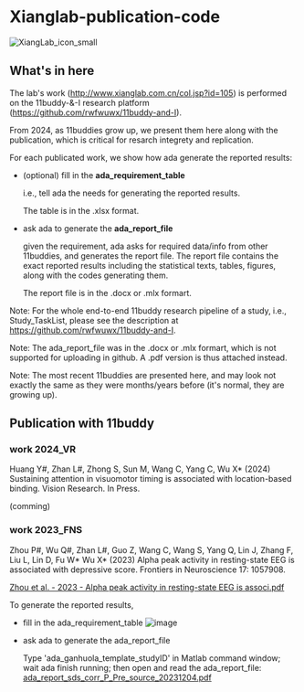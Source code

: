 # Xianglab-publication-code
![XiangLab_icon_small](https://github.com/rwfwuwx/Xianglab-publication-code/assets/60617251/3449052a-b6e8-45ea-9216-437d61501e85)

## What's in here
The lab's work (http://www.xianglab.com.cn/col.jsp?id=105) is performed on the 11buddy-&-I research platform (https://github.com/rwfwuwx/11buddy-and-I).

From 2024, as 11buddies grow up, we present them here along with the publication, which is critical for resarch integrety and replication. 

For each publicated work, we show how ada generate the reported results: 
- (optional) fill in the **ada_requirement_table**

  i.e., tell ada the needs for generating the reported results.
  
  The table is in the .xlsx format.

- ask ada to generate the **ada_report_file**

  given the requirement, ada asks for required data/info from other 11buddies, and generates the report file.
  The report file contains the exact reported results including the statistical texts, tables, figures, along with the codes generating them.

  The report file is in the .docx or .mlx formart.

Note: For the whole end-to-end 11buddy research pipeline of a study, i.e., Study_TaskList, please see the description at https://github.com/rwfwuwx/11buddy-and-I.

Note: The ada_report_file was in the .docx or .mlx formart, which is not supported for uploading in github. A .pdf version is thus attached instead.

Note: The most recent 11buddies are presented here, and may look not exactly the same as they were months/years before (it's normal, they are growing up).  

## Publication with 11buddy
### work 2024_VR
Huang Y#, Zhan L#, Zhong S, Sun M, Wang C, Yang C, Wu X* (2024) Sustaining attention in visuomotor timing is associated with location-based binding. Vision Research. In Press.

(comming)

### work 2023_FNS
Zhou P#, Wu Q#, Zhan L#, Guo Z, Wang C, Wang S, Yang Q, Lin J, Zhang F, Liu L, Lin D, Fu W* Wu X* (2023) Alpha peak activity in resting-state EEG is associated with depressive score. Frontiers in Neuroscience 17: 1057908.

[Zhou et al. - 2023 - Alpha peak activity in resting-state EEG is associ.pdf](https://github.com/rwfwuwx/Xianglab-publication-code/files/14718774/Zhou.et.al.-.2023.-.Alpha.peak.activity.in.resting-state.EEG.is.associ.pdf)

To generate the reported results,
- fill in the ada_requirement_table
![image](https://github.com/rwfwuwx/Xianglab-publication-code/assets/60617251/9f82c499-2ca1-4d81-a441-a4692c97f2b7)

- ask ada to generate the ada_report_file
  
  Type 'ada_ganhuola_template_studyID' in Matlab command window; wait ada finish running; then open and read the ada_report_file:
[ada_report_sds_corr_P_Pre_source_20231204.pdf](https://github.com/rwfwuwx/Xianglab-publication-code/files/14719037/ada_report_sds_corr_P_Pre_source_20231204.pdf)
